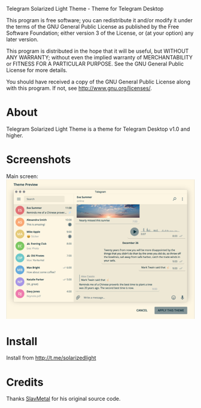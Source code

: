 Telegram Solarized Light Theme - Theme for Telegram Desktop

This program is free software; you can redistribute it and/or modify
it under the terms of the GNU General Public License as published by
the Free Software Foundation; either version 3 of the License, or
(at your option) any later version.

This program is distributed in the hope that it will be useful,
but WITHOUT ANY WARRANTY; without even the implied warranty of
MERCHANTABILITY or FITNESS FOR A PARTICULAR PURPOSE.  See the
GNU General Public License for more details.

You should have received a copy of the GNU General Public License
along with this program.  If not, see <http://www.gnu.org/licenses/>.


# About 

Telegram Solarized Light Theme is a theme for Telegram Desktop v1.0 and higher.

# Screenshots

Main screen:
![Main screen](Screenshots/main.png)

# Install

Install from http://t.me/solarizedlight

# Credits

Thanks [SlavMetal](https://gitlab.com/SlavMetal/telegram-solarized-dark-theme) for his original source code.
